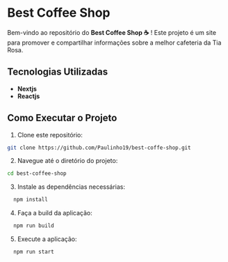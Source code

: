 # Best Coffee Shop

Bem-vindo ao repositório do **Best Coffee Shop ☕** ! Este projeto é um site para promover e compartilhar informações sobre a melhor cafeteria da Tia Rosa.

## Tecnologias Utilizadas

- **Nextjs**
- **Reactjs**

## Como Executar o Projeto

1. Clone este repositório:

```bash
git clone https://github.com/Paulinho19/best-coffe-shop.git
```

2. Navegue até o diretório do projeto:

```bash
cd best-coffee-shop
```

3. Instale as dependências necessárias:

```bash
  npm install
```

4. Faça a build da aplicação:

```bash
  npm run build
```

5. Execute a aplicação:

```bash
  npm run start
```

